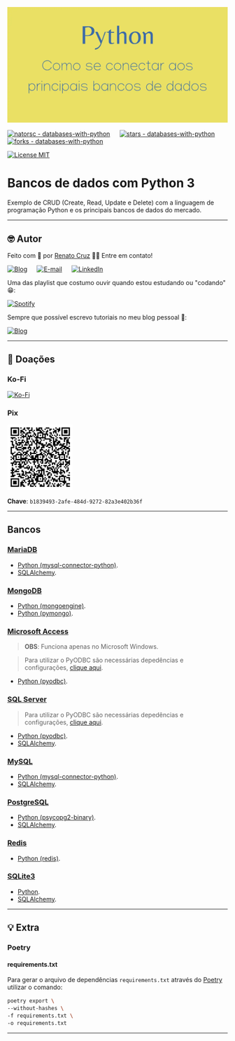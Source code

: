![Bancos de dados com Python 3](./docs/images/python-databases-1600x840.webp "Bancos de dados com Python 3")

[![natorsc - databases-with-python](https://img.shields.io/static/v1?label=natorsc&message=databases-with-python&color=blue&logo=github)](https://github.com/natorsc/databases-with-python "Ir para o repositório.")
&emsp;
[![stars - databases-with-python](https://img.shields.io/github/stars/natorsc/databases-with-python?style=social)](https://github.com/natorsc/databases-with-python)
&emsp;
[![forks - databases-with-python](https://img.shields.io/github/forks/natorsc/databases-with-python?style=social)](https://github.com/natorsc/databases-with-python)

[![License MIT](https://img.shields.io/static/v1?label=License&message=MIT&color=blue)](https://github.com/natorsc/databases-with-python)

# Bancos de dados com Python 3

Exemplo de CRUD (Create, Read, Update e Delete) com a linguagem de programação Python e os principais bancos de dados do mercado.

<!-- START doctoc -->
<!-- END doctoc -->

---

## 🤓 Autor

Feito com 💙 por [Renato Cruz](https://github.com/natorsc) 🤜🤛 Entre em contato!

[![Blog](https://img.shields.io/static/v1?label=&message=Blog&color=orange&logoColor=white&logo=hashnode)](https://blog.justcode.com.br/ "Enviar e-mail.")
&emsp;
[![E-mail](https://img.shields.io/static/v1?label=&message=E-mail&color=blueviolet&logoColor=white&logo=gmail)](mailto:zkpcvm6dz@mozmail.com "Enviar e-mail.")
&emsp;
[![LinkedIn](https://img.shields.io/static/v1?label=&message=LinkedIn&color=blue&logoColor=white&logo=LinkedIn)](https://www.linkedin.com/in/natorsc "Entre em contato.")

Uma das playlist que costumo ouvir quando estou estudando ou "codando" 😁:

[![Spotify](https://img.shields.io/static/v1?label=&message=Spotify&color=darkgreen&logoColor=white&logo=spotify)](https://open.spotify.com/playlist/1xf3u29puXlnrWO7MsaHL5?si=A-LgwRJXSvOno_e6trpi5w&utm_source=copy-link "Acessar playlist.")

Sempre que possível escrevo tutoriais no meu blog pessoal 🚀:

[![Blog](https://img.shields.io/static/v1?label=&message=Blog&color=grey&logoColor=white&logo=hashnode)](https://blog.codigoninja.dev/ "Ir para o blog.")

---

## 💝 Doações

### Ko-Fi

[![Ko-Fi](https://img.shields.io/static/v1?label=&message=Ko-Fi&color=orange&logoColor=white&logo=ko-fi)](https://ko-fi.com/natorsc "Ajude com uma doação.")

### Pix

<img src="./docs/images/donation/pix-qr-code.jpg" alt="drawing" width="150"/>

**Chave**: `b1839493-2afe-484d-9272-82a3e402b36f`

---

## Bancos

### [MariaDB](https://mariadb.org/)

- [Python (mysql-connector-python)](./src/mariadb).
- [SQLAlchemy](./src/mariadb-sqlalchemy).

### [MongoDB](https://www.mongodb.com/pt-br)

- [Python (mongoengine)](./src/mongodb-mongoengine).
- [Python (pymongo)](./src/mongodb-pymongo).

### [Microsoft Access](https://www.microsoft.com/pt-br/microsoft-365/access)

> **OBS**: Funciona apenas no Microsoft Windows.

> Para utilizar o PyODBC são necessárias depedências e configurações, [clique aqui](./docs/ms-sql-server-pyodbc.md).

- [Python (pyodbc)](./src/ms-access).

### [SQL Server](https://www.microsoft.com/pt-br/sql-server/sql-server-downloads)

> Para utilizar o PyODBC são necessárias depedências e configurações, [clique aqui](./docs/ms-sql-server-pyodbc.md).

- [Python (pyodbc)](./src/mssql-server).
- [SQLAlchemy](./src/mssql-server-sqlalchemy).

### [MySQL](https://www.mysql.com/)

- [Python (mysql-connector-python)](./src/mysql).
- [SQLAlchemy](./src/mysql-sqlalchemy).

### [PostgreSQL](https://www.postgresql.org/)

- [Python (psycopg2-binary)](./src/postgresql).
- [SQLAlchemy](./src/postgresql-sqlalchemy).

### [Redis](https://redis.io/)

- [Python (redis)](./src/redis).

### [SQLite3](https://www.sqlite.org/index.html)

- [Python](./src/sqlite3).
- [SQLAlchemy](./src/sqlite3-sqlalchemy).

---

## 💡 Extra

### Poetry

#### requirements.txt

Para gerar o arquivo de dependências `requirements.txt` através do [Poetry](https://python-poetry.org/) utilizar o comando:

```bash
poetry export \
--without-hashes \
-f requirements.txt \
-o requirements.txt
```

---
